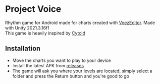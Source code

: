 # Project Voice

Rhythm game for Android made for charts created with [VoezEditor](https://github.com/AndrewFM/VoezEditor). Made with Unity 2021.3.16f1<br>
This game is heavily inspired by [Cytoid](https://github.com/Cytoid/Cytoid)

## Installation
- Move the charts you want to play to your device
- Install the latest APK from [releases](https://github.com/Kurante2801/ProjectVoice/releases)
- The game will ask you where your levels are located, simply select a folder and press the Return button and you're good to go
